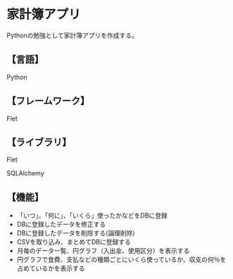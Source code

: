 <h1>家計簿アプリ</h1>
<p>Pythonの勉強として家計簿アプリを作成する。</p>
<h2>【言語】</h2>
<p>Python</p>
<h2>【フレームワーク】</h2>
<p>Flet</p>
<h2>【ライブラリ】</h2>
<p>Flet</p>
<p>SQLAlchemy</p>
<h2>【機能】</h2>
<ul>
  <li>「いつ」、「何に」、「いくら」使ったかなどをDBに登録</li>
  <li>DBに登録したデータを修正する</li>
  <li>DBに登録したデータを削除する(論理削除)</li>
  <li>CSVを取り込み、まとめてDBに登録する</li>
  <li>月毎のデータ一覧、円グラフ（入出金、使用区分）を表示する</li>
  <li>円グラフで食費、支払などの種類ごとにいくら使っているか、収支の何％を占めているかを表示する</li>
</ul>
